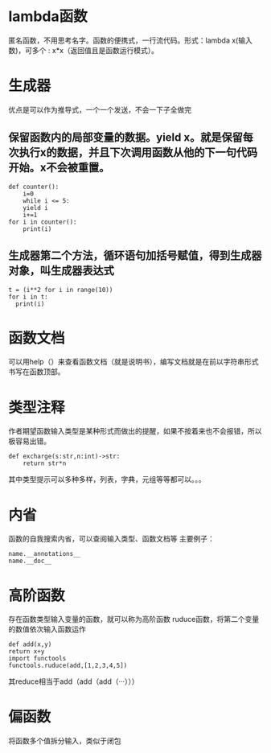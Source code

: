 # lambda函数 
匿名函数，不用思考名字。函数的便携式，一行流代码。形式：lambda x(输入数)，可多个 : x*x（返回值且是函数运行模式）。
# 生成器
优点是可以作为推导式，一个一个发送，不会一下子全做完
## 保留函数内的局部变量的数据。yield x。就是保留每次执行x的数据，并且下次调用函数从他的下一句代码开始。x不会被重置。
```
def counter():
    i=0
    while i <= 5:
    yield i
    i+=1
for i in counter():
    print(i)
```
## 生成器第二个方法，循环语句加括号赋值，得到生成器对象，叫生成器表达式
```
t = (i**2 for i in range(10))
for i in t:
  print(i)
```

# 函数文档
可以用help（）来查看函数文档（就是说明书），编写文档就是在前以字符串形式书写在函数顶部。
# 类型注释
作者期望函数输入类型是某种形式而做出的提醒，如果不按着来也不会报错，所以极容易出错。
```
def excharge(s:str,n:int)->str:
    return str*n
```
其中类型提示可以多种多样，列表，字典，元组等等都可以。。。
# 内省
函数的自我搜索内省，可以查阅输入类型、函数文档等
主要例子：
```
name.__annotations__
name.__doc__
```
# 高阶函数
存在函数类型输入变量的函数，就可以称为高阶函数
ruduce函数，将第二个变量的数值依次输入函数运作
```
def add(x,y)
return x+y
import functools
functools.ruduce(add,[1,2,3,4,5])
```
其reduce相当于add（add（add（···）））
# 偏函数
将函数多个值拆分输入，类似于闭包
